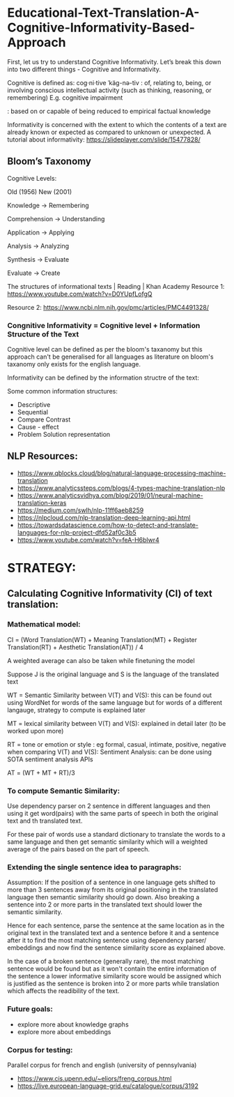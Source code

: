 # Educational-Text-Translation-A-Cognitive-Informativity-Based-Approach

First, let us try to understand Cognitive Informativity. Let’s break this down into two different things - Cognitive and Informativity. 

Cognitive is defined as:
cog·​ni·​tive ˈkäg-nə-tiv 
: of, relating to, being, or involving conscious intellectual activity (such as thinking, reasoning, or remembering)
E.g. cognitive impairment

: based on or capable of being reduced to empirical factual knowledge

Informativity is concerned with the extent to which the contents of a text are already known or expected as compared to unknown or unexpected.
A tutorial about informativity:
https://slideplayer.com/slide/15477828/

## Bloom’s Taxonomy

Cognitive Levels:

Old (1956)        New (2001)

Knowledge → Remembering


Comprehension → Understanding


Application → Applying


Analysis → Analyzing


Synthesis → Evaluate


Evaluate → Create 

The structures of informational texts | Reading | Khan Academy
Resource 1: https://www.youtube.com/watch?v=D0YUpfLofgQ

Resource 2: https://www.ncbi.nlm.nih.gov/pmc/articles/PMC4491328/

### Congnitive Informativity = Cognitive level + Information Structure of the Text
Cognitive level can be defined as per the bloom's taxanomy but this approach can't be generalised for all languages as literature on bloom's taxanomy only exists for the english language. 

Informativity can be defined by the information structre of the text:

Some common information structures:
- Descriptive
- Sequential
- Compare Contrast
- Cause - effect
- Problem Solution representation

## NLP Resources:
- https://www.qblocks.cloud/blog/natural-language-processing-machine-translation
- https://www.analyticssteps.com/blogs/4-types-machine-translation-nlp
- https://www.analyticsvidhya.com/blog/2019/01/neural-machine-translation-keras
- https://medium.com/swlh/nlp-11ff6aeb8259
- https://nlpcloud.com/nlp-translation-deep-learning-api.html
-  https://towardsdatascience.com/how-to-detect-and-translate-languages-for-nlp-project-dfd52af0c3b5
-  https://www.youtube.com/watch?v=feA-H6blwr4


# STRATEGY:
## Calculating Cognitive Informativity (CI) of text translation:
### Mathematical model:

CI = (Word Translation(WT) + Meaning Translation(MT) + Register Translation(RT) + Aesthetic Translation(AT)) / 4

A weighted average can also be taken while finetuning the model

Suppose J is the original language and S is the language of the translated text

WT = Semantic Similarity between V(T) and V(S): this can be found out using WordNet for words of the same language but for words of a different langauge, strategy to compute is explained later

MT = lexical similarity between V(T) and V(S): explained in detail later (to be worked upon more)

RT = tone or emotion or style : eg formal, casual, intimate, positive, negative when comparing V(T) and V(S): Sentiment Analysis: can be done using SOTA sentiment analysis APIs

AT = (WT + MT + RT)/3

### To compute Semantic Similarity:
Use dependency parser on 2 sentence in different languages and then using it get word(pairs) with the same parts of speech in both the original text and th translated text.

For these pair of words use a standard dictionary to translate the words to a same language and then get semantic similarity which will a weighted average of the pairs based on the part of speech.

### Extending the single sentence idea to paragraphs:
Assumption: If the position of a sentence in one language gets shifted to more than 3 sentences away from its original positioning in the translated language then semantic similarity should go down. Also breaking a sentence into 2 or more parts in the translated text should lower the semantic similarity.

Hence for each sentence, parse the sentence at the same location as in the original text in the translated text and a sentence before it and a sentence after it to find the most matching sentence using dependency parser/ embeddings and now find the sentence similarity score as explained above.

In the case of a broken sentence (generally rare), the most matching sentence would be found but as it won't contain the entire information of the sentence a lower informative similarity score would be assigned which is justified as the sentence is broken into 2 or more parts while translation which affects the readibility of the text.

### Future goals:
- explore more about knowledge graphs
- explore more about embeddings

### Corpus for testing:
Parallel corpus for french and english (university of pennsylvania)
- https://www.cis.upenn.edu/~eliors/freng_corpus.html
- https://live.european-language-grid.eu/catalogue/corpus/3192
